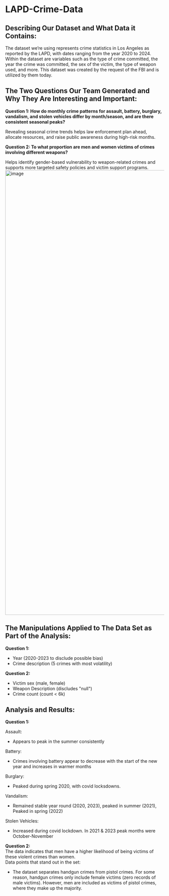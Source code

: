 # LAPD-Crime-Data

## **Describing Our Dataset and What Data it Contains:**

The dataset we’re using represents crime statistics in Los Angeles as reported by the LAPD, with dates ranging from the year 2020 to 2024. Within the dataset are variables such as the type of crime committed, the year the crime was committed, the sex of the victim, the type of weapon used, and more. This dataset was created by the request of the FBI and is utilized by them today.

## **The Two Questions Our Team Generated and Why They Are Interesting and Important:**

**Question 1: How do monthly crime patterns for assault, battery, burglary, vandalism, and stolen vehicles differ by month/season, and are there consistent seasonal peaks?**  

Revealing seasonal crime trends helps law enforcement plan ahead, allocate resources, and raise public awareness during high-risk months.


**Question 2: To what proportion are men and women victims of crimes involving different weapons?**  

Helps identify gender-based vulnerability to weapon-related crimes and supports more targeted safety policies and victim support programs.  
<img width="1404" alt="image" src="https://github.com/user-attachments/assets/a6fbeb36-3976-4efa-a2eb-68327e6d6bb4" />


## **The Manipulations Applied to The Data Set as Part of the Analysis:**  

**Question 1:**  
- Year (2020-2023 to disclude possible bias)
- Crime description (5 crimes with most volatility)
  
**Question 2:**  
- Victim sex (male, female)
- Weapon Description (discludes "null")
- Crime count (count < 6k)

## **Analysis and Results:**  
**Question 1:**  

Assault:  
- Appears to peak in the summer consistently

Battery:  
- Crimes involving battery appear to decrease with the start of the new year and increases in warmer months

Burglary:  
- Peaked during spring 2020, with covid locksdowns.

Vandalism:  
- Remained stable year round (2020, 2023), peaked in summer (2021), Peaked in spring (2022)

Stolen Vehicles:  
- Increased during covid lockdown. In 2021 & 2023 peak months were October-November

**Question 2:**  
The data indicates that men have a higher likelihood of being victims of these violent crimes than women.  
Data points that stand out in the set:  
- The dataset separates handgun crimes from pistol crimes. For some reason, handgun crimes only include female victims (zero records of male victims). However, men are included as victims of pistol crimes, where they make up the majority.





